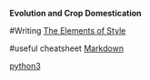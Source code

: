 **Evolution and Crop Domestication**

#Writing
[The Elements of Style](https://en.wikipedia.org/wiki/The_Elements_of_Style)



#useful cheatsheet
[Markdown](https://github.com/adam-p/markdown-here/wiki/Markdown-Cheatsheet#links)

[python3](http://docs.pythontab.com/python/python3.4/)
